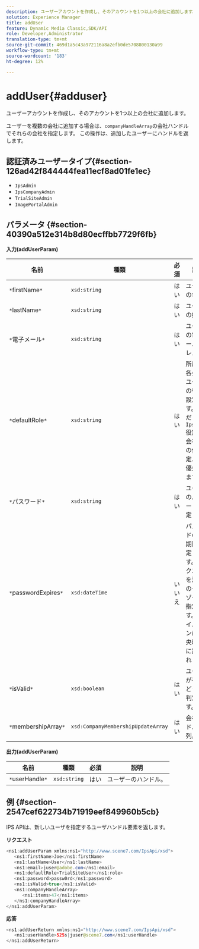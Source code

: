 ```yaml
---
description: ユーザーアカウントを作成し、そのアカウントを1つ以上の会社に追加します。
solution: Experience Manager
title: addUser
feature: Dynamic Media Classic,SDK/API
role: Developer,Administrator
translation-type: tm+mt
source-git-commit: 469d1a5c43a972116a8a2efb0de5708800130a99
workflow-type: tm+mt
source-wordcount: '183'
ht-degree: 12%

---
```



# addUser{#adduser}

ユーザーアカウントを作成し、そのアカウントを1つ以上の会社に追加します。

ユーザーを複数の会社に追加する場合は、`companyHandleArray`の会社ハンドルでそれらの会社を指定します。 この操作は、追加したユーザーにハンドルを返します。

## 認証済みユーザータイプ{#section-126ad42f844444fea11ecf8ad01fe1ec}

* `IpsAdmin`
* `IpsCompanyAdmin`
* `TrialSiteAdmin`
* `ImagePortalAdmin`

## パラメータ {#section-40390a512e314b8d80ecffbb7729f6fb}

**入力(addUserParam)**

| 名前 | 種類 | 必須 | 説明 |
|---|---|---|---|
| `*`firstName`*` | `xsd:string` | はい | ユーザーの名。 |
| `*`lastName`*` | `xsd:string` | はい | ユーザーの姓。 |
| `*`電子メール`*` | `xsd:string` | はい | ユーザーの電子メールアドレス。 |
| `*`defaultRole`*` | `xsd:string` | はい | 所属する各会社のユーザーの役割を設定します。 ただし、`IpsAdmin`役割は、会社ごとの他の設定よりも優先されます。 |
| `*`パスワード`*` | `xsd:string` | はい | ユーザーのパスワードを設定します |
| `*`passwordExpires`*` | `xsd:dateTime` | いいえ | パスワードの有効期限を設定します。 リクエストを渡す際のタイムゾーンを指定します。 タイムゾーンは「中央時間」に調整されます。 |
| `*`isValid`*` | `xsd:boolean` | はい | ユーザーが有効かどうかを判定します。 |
| `*`membershipArray`*` | `xsd:CompanyMembershipUpdateArray` | はい | 会社ハンドルの配列。 |

**出力(addUserParam)**

| 名前 | 種類 | 必須 | 説明 |
|---|---|---|---|
| `*`userHandle`*` | `xsd:string` | はい | ユーザーのハンドル。 |

## 例 {#section-2547cef622734b71919eef849960b5cb}

IPS APIは、新しいユーザを指定するユーザハンドル要素を返します。

**リクエスト**

```java
<ns1:addUserParam xmlns:ns1="http://www.scene7.com/IpsApi/xsd">
   <ns1:firstName>Joe</ns1:firstName>
   <ns1:lastName>User</ns1:lastName>
   <ns1:email>juser@adobe.com</ns1:email>
   <ns1:defaultRole>TrialSiteUser</ns1:role>
   <ns1:password>passw0rd</ns1:password>
   <ns1:isValid>true</ns1:isValid>
   <ns1:companyHandleArray>
      <ns1:items>47</ns1:items>
   </ns1:companyHandleArray>
</ns1:addUserParam>
```

**応答**

```java
<ns1:addUserReturn xmlns:ns1="http://www.scene7.com/IpsApi/xsd">
   <ns1:userHandle>525s|juser@scene7.com</ns1:userHandle>
</ns1:addUserReturn>
```

